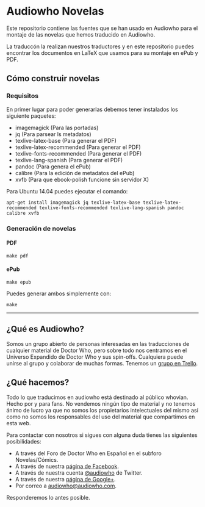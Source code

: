 # Audiowho Novelas

Este repositorio contiene las fuentes que se han usado en Audiowho para el montaje
de las novelas que hemos traducido en Audiowho.

La traduccón la realizan nuestros traductores y en este repositorio puedes
encontrar los documentos en LaTeX que usamos para su montaje en ePub y PDF.

## Cómo construir novelas

### Requisitos

En primer lugar para poder generarlas debemos tener instalados los siguiente paquetes:

- imagemagick (Para las portadas)
- jq (Para parsear ls metadatos)
- texlive-latex-base (Para generar el PDF)
- texlive-latex-recommended (Para generar el PDF)
- texlive-fonts-recommended (Para generar el PDF)
- texlive-lang-spanish (Para generar el PDF)
- pandoc (Para genera el ePub)
- calibre (Para la edición de metadatos del ePub)
- xvfb (Para que ebook-polish funcione sin servidor X)

Para Ubuntu 14.04 puedes ejecutar el comando:

```
apt-get install imagemagick jq texlive-latex-base texlive-latex-recommended texlive-fonts-recommended texlive-lang-spanish pandoc calibre xvfb
```

### Generación de novelas

#### PDF

```
make pdf
```

#### ePub

```
make epub
```

Puedes generar ambos simplemente con:

```
make
```

---

## ¿Qué es Audiowho?

Somos un grupo abierto de personas interesadas en las traducciones de cualquier
material de Doctor Who, pero sobre todo nos centramos en el Universo Expandido
de Doctor Who y sus spin-offs. Cualquiera puede unirse al grupo y colaborar de
muchas formas. Tenemos un [grupo en Trello](http://trello.com/audiowho).

## ¿Qué hacemos?

Todo lo que traducimos en audiowho está destinado al público whovian. Hecho por
y para fans. No vendemos ningún tipo de material y no tenemos ánimo de lucro
ya que no somos los propietarios intelectuales del mismo así como no somos los
responsables del uso del material que compartimos en esta web.

Para contactar con nosotros si sigues con alguna duda tienes las siguientes
posibilidades:

- A través del Foro de Doctor Who en Español en el subforo Novelas/Cómics.
- A través de nuestra [página de Facebook](https://www.facebook.com/pages/AudioWho/241987289157018).
- A través de nuestra cuenta [@audiowho](https://twitter.com/AudioWho) de Twitter.
- A través de nuestra [página de Google+](https://plus.google.com/+Audiowho/).
- Por correo a [audiowho@audiowho.com](mailto://audiowho@audiowho.com).

Responderemos lo antes posible.